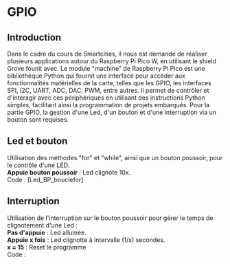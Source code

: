 # GPIO
## Introduction
Dans le cadre du cours de Smartcities, il nous est demandé de réaliser plusieurs applications autour du Raspberry Pi Pico W, en utilisant le shield Grove founit avec.
Le module "machine" de Raspberry Pi Pico est une bibliothèque Python qui fournit une interface pour accéder aux fonctionnalités matérielles de la carte, telles que les GPIO, les interfaces SPI, I2C, UART, ADC, DAC, PWM, entre autres. Il permet de contrôler et d'interagir avec ces périphériques en utilisant des instructions Python simples, facilitant ainsi la programmation de projets embarqués. 
Pour la partie GPIO, la gestion d'une Led, d'un bouton et d'une interruption via un bouton sont requises.
## Led et bouton
Utilisation des méthodes "for" et "while", ainsi que un bouton poussoir, pour le contrôle d'une LED. <br> 
**Appuie bouton poussoir** : Led clignote 10x.<br>
Code : [Led_BP_bouclefor]

## Interruption
Utilisation de l'interruption sur le bouton poussoir pour gérer le temps de clignotement d'une Led : <br> 
**Pas d'appuie** : Led allumée. <br>
**Appuie x fois** : Led clignotte à intervalle (1/x) secondes.<br>
**x = 15** : Reset le programme<br>
Code : 
